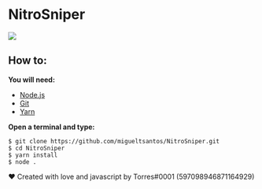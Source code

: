 # NitroSniper
![](https://cdn.discordapp.com/attachments/621113823260311553/673680219550384138/unknown.png)

## How to:
**You will need:**
- [Node.js](https://nodejs.org/en/ "Node.js")
- [Git](https://git-scm.com/)
- [Yarn](https://yarnpkg.com/)

**Open a terminal and type:**
```
$ git clone https://github.com/migueltsantos/NitroSniper.git
$ cd NitroSniper
$ yarn install
$ node .
```

&hearts; Created with love and javascript by Torres#0001 (597098946871164929)
